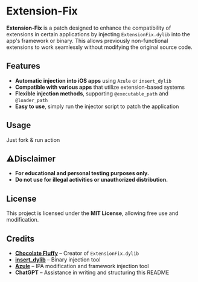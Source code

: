 # Extension-Fix

**Extension-Fix** is a patch designed to enhance the compatibility of extensions in certain applications by injecting `ExtensionFix.dylib` into the app's framework or binary. This allows previously non-functional extensions to work seamlessly without modifying the original source code.

## Features
- **Automatic injection into iOS apps** using `Azule` or `insert_dylib`
- **Compatible with various apps** that utilize extension-based systems
- **Flexible injection methods**, supporting `@executable_path` and `@loader_path`
- **Easy to use**, simply run the injector script to patch the application

## Usage
Just fork & run action

## ⚠Disclaimer
- **For educational and personal testing purposes only.**
- **Do not use for illegal activities or unauthorized distribution.**

## License
This project is licensed under the **MIT License**, allowing free use and modification.

## Credits
- **[Chocolate Fluffy](https://t.me/brits8882)** – Creator of `ExtensionFix.dylib`
- **[insert_dylib](https://github.com/Tyilo/insert_dylib)** – Binary injection tool
- **[Azule](https://github.com/Al4ise/Azule)** – IPA modification and framework injection tool
- **ChatGPT** – Assistance in writing and structuring this README
